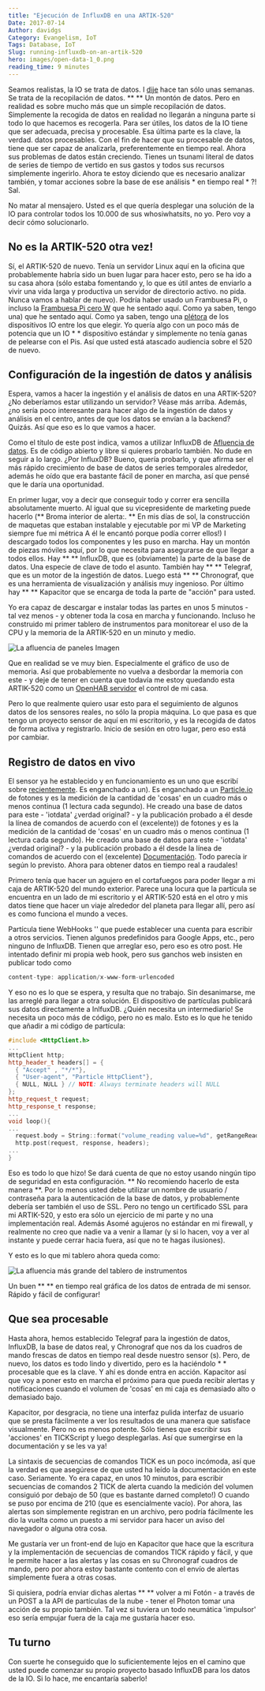 ```yaml
---
title: "Ejecución de InfluxDB en una ARTIK-520"
Date: 2017-07-14
Author: davidgs
Category: Evangelism, IoT
Tags: Database, IoT
Slug: running-influxdb-on-an-artik-520
hero: images/open-data-1_0.png
reading_time: 9 minutes
---
```



Seamos realistas, la IO se trata de datos. I [dije](/posts/category/iot/you-havent-seen-big-data-yet/) hace tan sólo unas semanas. Se trata de la recopilación de datos. ** ** Un montón de datos. Pero en realidad es sobre mucho más que un simple recopilación de datos. Simplemente la recogida de datos en realidad no llegarán a ninguna parte si todo lo que hacemos es recogerla. Para ser útiles, los datos de la IO tiene que ser adecuada, precisa y procesable. Esa última parte es la clave, la verdad. datos procesables. Con el fin de hacer que su procesable de datos, tiene que ser capaz de analizarla, preferentemente en tiempo real. Ahora sus problemas de datos están creciendo. Tienes un tsunami literal de datos de series de tiempo de vertido en sus gastos y todos sus recursos simplemente ingerirlo. Ahora te estoy diciendo que es necesario analizar también, y tomar acciones sobre la base de ese análisis * en tiempo real * ?! Sal.

No matar al mensajero. Usted es el que quería desplegar una solución de la IO para controlar todos los 10.000 de sus whosiwhatsits, no yo. Pero voy a decir cómo solucionarlo.

## No es la ARTIK-520 otra vez!

Sí, el ARTIK-520 de nuevo. Tenía un servidor Linux aquí en la oficina que probablemente habría sido un buen lugar para hacer esto, pero se ha ido a su casa ahora (sólo estaba fomentando y, lo que es útil antes de enviarlo a vivir una vida larga y productiva un servidor de directorio activo. no pida. Nunca vamos a hablar de nuevo). Podría haber usado un Frambuesa Pi, o incluso la [Frambuesa Pi cero W](/posts/category/iot/iot-hardware/accessing-your-raspberry-pi-zero-w/) que he sentado aquí. Como ya saben, tengo una) que he sentado aquí. Como ya saben, tengo una [plétora](/posts/category/iot/the-updated-big-board-of-iot/) de los dispositivos IO entre los que elegir. Yo quería algo con un poco más de potencia que un IO * * dispositivo estándar y simplemente no tenía ganas de pelearse con el Pis. Así que usted está atascado audiencia sobre el 520 de nuevo.

## Configuración de la ingestión de datos y análisis

Espera, vamos a hacer la ingestión y el análisis de datos en una ARTIK-520? ¿No deberíamos estar utilizando un servidor? Véase más arriba. Además, ¿no sería poco interesante para hacer algo de la ingestión de datos y análisis en el centro, antes de que los datos se envían a la backend? Quizás. Así que eso es lo que vamos a hacer.

Como el título de este post indica, vamos a utilizar InfluxDB de [Afluencia de datos](https://www.influxdata.com/). Es de código abierto y libre si quieres probarlo también. No dude en seguir a lo largo. ¿Por InfluxDB? Bueno, quería probarlo, y que afirma ser el más rápido crecimiento de base de datos de series temporales alrededor, además he oído que era bastante fácil de poner en marcha, así que pensé que le daría una oportunidad.

En primer lugar, voy a decir que conseguir todo y correr era sencilla absolutamente muerto. Al igual que su vicepresidente de marketing puede hacerlo (** Broma interior de alerta:. ** En mis días de sol, la construcción de maquetas que estaban instalable y ejecutable por mi VP de Marketing siempre fue mi métrica A él le encantó porque podía correr ellos!) I descargado todos los componentes y les puso en marcha. Hay un montón de piezas móviles aquí, por lo que necesita para asegurarse de que llegar a todos ellos. Hay ** ** InfluxDB, que es (obviamente) la parte de la base de datos. Una especie de clave de todo el asunto. También hay ** ** Telegraf, que es un motor de la ingestión de datos. Luego está ** ** Chronograf, que es una herramienta de visualización y análisis muy ingenioso. Por último hay ** ** Kapacitor que se encarga de toda la parte de "acción" para usted.

Yo era capaz de descargar e instalar todas las partes en unos 5 minutos - tal vez menos - y obtener toda la cosa en marcha y funcionando. Incluso he construido mi primer tablero de instrumentos para monitorear el uso de la CPU y la memoria de la ARTIK-520 en un minuto y medio.

![La afluencia de paneles Imagen](/posts/category/database/images/Safari031.jpg)

Que en realidad se ve muy bien. Especialmente el gráfico de uso de memoria. Así que probablemente no vuelva a desbordar la memoria con este - y deje de tener en cuenta que todavía me estoy quedando esta ARTIK-520 como un [OpenHAB servidor](/posts/category/iot/iot-hardware/openhab-server-artik-520/) el control de mi casa.

Pero lo que realmente quiero usar esto para el seguimiento de algunos datos de los sensores reales, no sólo la propia máquina. Lo que pasa es que tengo un proyecto sensor de aquí en mi escritorio, y es la recogida de datos de forma activa y registrarlo. Inicio de sesión en otro lugar, pero eso está por cambiar.

## Registro de datos en vivo

El sensor ya he establecido y en funcionamiento es un uno que escribí sobre [recientemente](/posts/category/iot/playing-with-distance/). Es enganchado a un). Es enganchado a un [Particle.io](http://particle.io/) de fotones y es la medición de la cantidad de 'cosas' en un cuadro más o menos continua (1 lectura cada segundo). He creado una base de datos para este - 'iotdata' ¿verdad original? - y la publicación probado a él desde la línea de comandos de acuerdo con el (excelente)) de fotones y es la medición de la cantidad de 'cosas' en un cuadro más o menos continua (1 lectura cada segundo). He creado una base de datos para este - 'iotdata' ¿verdad original? - y la publicación probado a él desde la línea de comandos de acuerdo con el (excelente) [Documentación](https://docs.influxdata.com/influxdb/v1.2/guides/writing_data/). Todo parecía ir según lo previsto. Ahora para obtener datos en tiempo real a raudales!

Primero tenía que hacer un agujero en el cortafuegos para poder llegar a mi caja de ARTIK-520 del mundo exterior. Parece una locura que la partícula se encuentra en un lado de mi escritorio y el ARTIK-520 está en el otro y mis datos tiene que hacer un viaje alrededor del planeta para llegar allí, pero así es como funciona el mundo a veces.

Partícula tiene WebHooks '' que puede establecer una cuenta para escribir a otros servicios. Tienen algunos predefinidos para Google Apps, etc., pero ninguno de InfluxDB. Tienen que arreglar eso, pero eso es otro post. He intentado definir mi propia web hook, pero sus ganchos web insisten en publicar todo como

```js
content-type: application/x-www-form-urlencoded
```

Y eso no es lo que se espera, y resulta que no trabajo. Sin desanimarse, me las arreglé para llegar a otra solución. El dispositivo de partículas publicará sus datos directamente a InlfuxDB. ¿Quién necesita un intermediario! Se necesita un poco más de código, pero no es malo. Esto es lo que he tenido que añadir a mi código de partícula:

```cpp
#include <HttpClient.h>
...
HttpClient http;
http_header_t headers[] = {
  { "Accept" , "*/*"},
  { "User-agent", "Particle HttpClient"},
  { NULL, NULL } // NOTE: Always terminate headers will NULL
};
http_request_t request;
http_response_t response;
...
void loop(){
...
  request.body = String::format("volume_reading value=%d", getRangeReading());
  http.post(request, response, headers);
...
} 
```

Eso es todo lo que hizo! Se dará cuenta de que no estoy usando ningún tipo de seguridad en esta configuración. ** No recomiendo hacerlo de esta manera **. Por lo menos usted debe utilizar un nombre de usuario / contraseña para la autenticación de la base de datos, y probablemente debería ser también el uso de SSL. Pero no tengo un certificado SSL para mi ARTIK-520, y esto era sólo un ejercicio de mi parte y no una implementación real. Además Asomé agujeros no estándar en mi firewall, y realmente no creo que nadie va a venir a llamar (y si lo hacen, voy a ver al instante y puede cerrar hacia fuera, así que no te hagas ilusiones).

Y esto es lo que mi tablero ahora queda como:

![La afluencia más grande del tablero de instrumentos](/posts/category/database/images/Safari033.jpg )

Un buen ** ** en tiempo real gráfica de los datos de entrada de mi sensor. Rápido y fácil de configurar!

## Que sea procesable

Hasta ahora, hemos establecido Telegraf para la ingestión de datos, InfluxDB, la base de datos real, y Chronograf que nos da los cuadros de mando frescas de datos en tiempo real desde nuestro sensor (s). Pero, de nuevo, los datos es todo lindo y divertido, pero es la haciéndolo * * procesable que es la clave. Y ahí es donde entra en acción. Kapacitor así que voy a poner esto en marcha el próximo para que pueda recibir alertas y notificaciones cuando el volumen de 'cosas' en mi caja es demasiado alto o demasiado bajo.

Kapacitor, por desgracia, no tiene una interfaz pulida interfaz de usuario que se presta fácilmente a ver los resultados de una manera que satisface visualmente. Pero no es menos potente. Sólo tienes que escribir sus 'acciones' en TICKScript y luego desplegarlas. Así que sumergirse en la documentación y se les va ya!

La sintaxis de secuencias de comandos TICK es un poco incómoda, así que la verdad es que asegúrese de que usted ha leído la documentación en este caso. Seriamente. Yo era capaz, en unos 10 minutos, para escribir secuencias de comandos 2 TICK de alerta cuando la medición del volumen consiguió por debajo de 50 (que es bastante darned completo!) O cuando se puso por encima de 210 (que es esencialmente vacío). Por ahora, las alertas son simplemente registran en un archivo, pero podría fácilmente les dio la vuelta como un puesto a mi servidor para hacer un aviso del navegador o alguna otra cosa.

Me gustaría ver un front-end de lujo en Kapacitor que hace que la escritura y la implementación de secuencias de comandos TICK rápido y fácil, y que le permite hacer a las alertas y las cosas en su Chronograf cuadros de mando, pero por ahora estoy bastante contento con el envío de alertas simplemente fuera a otras cosas.

Si quisiera, podría enviar dichas alertas ** ** volver a mi Fotón - a través de un POST a la API de partículas de la nube - tener el Photon tomar una acción de su propio también. Tal vez si tuviera un todo neumática 'impulsor' eso sería empujar fuera de la caja me gustaría hacer eso.

## Tu turno

Con suerte he conseguido que lo suficientemente lejos en el camino que usted puede comenzar su propio proyecto basado InfluxDB para los datos de la IO. Si lo hace, me encantaría saberlo!
